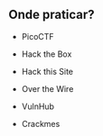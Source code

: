 ## Onde praticar?

- PicoCTF

- Hack the Box

- Hack this Site

- Over the Wire

- VulnHub

- Crackmes
